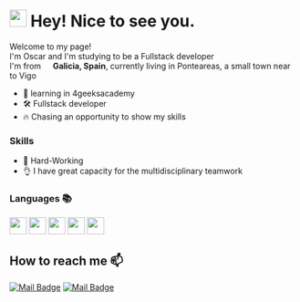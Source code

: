 <h1><img src="https://emojis.slackmojis.com/emojis/images/1531849430/4246/blob-sunglasses.gif?1531849430" width="30"/> Hey! Nice to see you.</h1>

<p>Welcome to my page! </br> I'm Oscar and I'm studying to be a Fullstack developer</br>I'm  from <img src="https://cdn-icons-png.flaticon.com/512/197/197593.png" width="13"/> <b>Galicia, Spain</b>, currently living in Ponteareas, 
a small town near to Vigo
</b> </p>
<p>




- 🌱 learning in 4geeksacademy
- 🛠️ Fullstack developer
- 🔥 Chasing an opportunity to show my skills


### Skills
- 🎯 Hard-Working
- 👌 I have great capacity for the multidisciplinary teamwork

### Languages 📚

<code><img height="30" src="https://img.icons8.com/color/344/javascript--v1.png"></code>
<code><img height="30" src="https://img.icons8.com/officel/344/php-logo.png"></code>
<code><img height="30" src="https://img.icons8.com/color/344/html-5--v1.png"></code>
<code><img height="30" src="https://img.icons8.com/color/344/bootstrap.png"></code>
<code><img height="30" src="https://img.icons8.com/color/344/css3.png"></code>



## How to reach me 📫 
[![Mail Badge](https://img.shields.io/badge/LinkedIn-0077B5?style=flat-square&logologo=linkedin&logoColor=white)](https://www.linkedin.com/in/oscar-urrutia-2b72911a0/)
[![Mail Badge](https://img.shields.io/badge/Gmail-D14836?style=flat-square&logo=Gmail&logoColor=white&link=mailto:oscarurrutia940@gmail.com)](mailto:oscarurrutia940@gmail.com)

